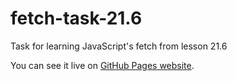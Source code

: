 # fetch-task-21.6
Task for learning JavaScript's fetch from lesson 21.6

You can see it live on [GitHub Pages website](https://ivan-developer-01.github.io/fetch-task-21.6/).
